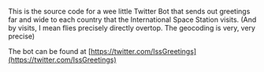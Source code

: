 This is the source code for a wee little Twitter Bot that sends out greetings far and wide to each country that the International Space Station visits. (And by visits, I mean flies precisely directly overtop. The geocoding is very, very precise)

The bot can be found at [https://twitter.com/IssGreetings](https://twitter.com/IssGreetings)
